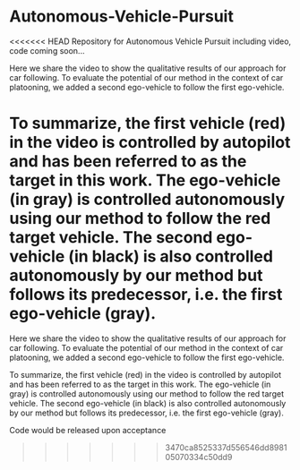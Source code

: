 # Autonomous-Vehicle-Pursuit
<<<<<<< HEAD
Repository for Autonomous Vehicle Pursuit including video, code coming soon...

Here we share the video to show the qualitative results of our approach for car following. To evaluate the potential of our method in the context of car platooning, we added a second ego-vehicle to follow the first ego-vehicle.

To summarize, the first vehicle (red) in the video is controlled by autopilot and has been referred to as the target in this work. The ego-vehicle (in gray) is controlled autonomously using our method to follow the red target vehicle. The second ego-vehicle (in black) is also controlled autonomously by our method but follows its predecessor, i.e. the first ego-vehicle (gray).
=======
Here we share the video to show the qualitative results of our approach for car following. To evaluate the potential of our method in the context of car platooning, we added a second ego-vehicle to follow the first ego-vehicle.

To summarize, the first vehicle (red) in the video is controlled by autopilot and has been referred to as the target in this work. The ego-vehicle (in gray) is controlled autonomously using our method to follow the red target vehicle. The second ego-vehicle (in black) is also controlled autonomously by our method but follows its predecessor, i.e. the first ego-vehicle (gray).

Code would be released upon acceptance
>>>>>>> 3470ca8525337d556546dd898105070334c50dd9
